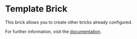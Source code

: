 # Template Brick

This brick allows you to create other bricks already configured.

For further information, visit the [documentation](https://clidocs-devmy-pillars-projects.vercel.app/).
